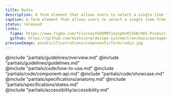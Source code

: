 ```yaml
---
title: Radio
description: A form element that allows users to select a single item from group of items.
caption: A form element that allows users to select a single item from group of items.
status: released
links:
  figma: https://www.figma.com/file/noyY6dUMDYjmySpHcMjhkN/HDS-Product---Components?node-id=13181%3A36977&t=pDgL7LJUJXZUN7Xq-3
  github: https://github.com/hashicorp/design-system/tree/main/packages/components/addon/components/hds/form/radio
previewImage: assets/illustrations/components/form/radio.jpg
---
```


<section data-tab="Guidelines">
  @include "partials/guidelines/overview.md"
  @include "partials/guidelines/guidelines.md"
</section>

<section data-tab="Code">
  @include "partials/code/how-to-use.md"
  @include "partials/code/component-api.md"
  @include "partials/code/showcase.md"
</section>

<section data-tab="Specifications">
  @include "partials/specifications/anatomy.md"
  @include "partials/specifications/states.md"
</section>

<section data-tab="Accessibility">
  @include "partials/accessibility/accessibility.md"
</section>
